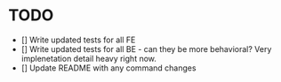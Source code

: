 # TODO

- [] Write updated tests for all FE
- [] Write updated tests for all BE - can they be more behavioral? Very implenetation detail heavy right now.
- [] Update README with any command changes